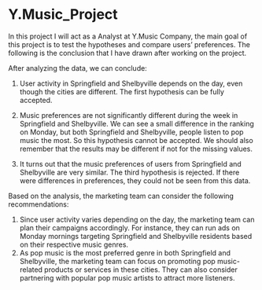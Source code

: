 # Y.Music_Project
In this project I will act as a Analyst at Y.Music Company, the main goal of this project is to test the hypotheses and compare users’ preferences. The following is the conclusion that I have drawn after working on the project.

After analyzing the data, we can conclude:
1. User activity in Springfield and Shelbyville depends on the day, even though the cities are different.
    The first hypothesis can be fully accepted.
    
2. Music preferences are not significantly different during the week in Springfield and Shelbyville. We can see a small difference in the ranking on Monday, but both Springfield and Shelbyville, people listen to pop music the most.
    So this hypothesis cannot be accepted. We should also remember that the results may be different if not for the missing values.

3. It turns out that the music preferences of users from Springfield and Shelbyville are very similar.
    The third hypothesis is rejected. If there were differences in preferences, they could not be seen from this data.

Based on the analysis, the marketing team can consider the following recommendations:
1. Since user activity varies depending on the day, the marketing team can plan their campaigns accordingly. For instance, they can run ads on Monday mornings targeting Springfield and Shelbyville residents based on their respective music genres.
2. As pop music is the most preferred genre in both Springfield and Shelbyville, the marketing team can focus on promoting pop music-related products or services in these cities. They can also consider partnering with popular pop music artists to attract more listeners.
